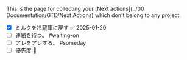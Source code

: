 This is the page for collecting your [Next actions](../00 Documentation/GTD/Next Actions) which don't belong to any project.

- [x] ミルクを冷蔵庫に戻す ✅ 2025-01-20
- [ ] 連絡を待つ。 #waiting-on 
- [ ] アレをアレする。 #someday
- [ ] 優先度 🔼
